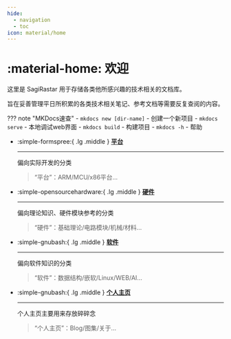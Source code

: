 ```yaml
---
hide:
  - navigation
  - toc
icon: material/home
---
```


# :material-home: 欢迎

这里是 SagiRastar 用于存储各类他所感兴趣的技术相关的文档库。

旨在妥善管理平日所积累的各类技术相关笔记、参考文档等需要反复查阅的内容。

??? note "MKDocs速查"
    - `mkdocs new [dir-name]` - 创建一个新项目
    - `mkdocs serve` - 本地调试web界面
    - `mkdocs build` - 构建项目
    - `mkdocs -h` - 帮助

<div class="grid cards" markdown>

-   :simple-formspree:{ .lg .middle } [__平台__](平台/index.md)

    ---

    偏向实际开发的分类

    > “平台”：ARM/MCU/x86平台…

-   :simple-opensourcehardware:{ .lg .middle } [__硬件__](https://sagi-rastar.github.io/sagi_database/%E7%A1%AC%E4%BB%B6/)

    ---

    偏向理论知识、硬件模块参考的分类
    
    > “硬件”：基础理论/电路模块/机械/材料…

-   :simple-gnubash:{ .lg .middle } [__软件__](https://sagi-rastar.github.io/sagi_database/%E8%BD%AF%E4%BB%B6/)

    ---

    偏向软件知识的分类

    > “软件”：数据结构/嵌软/Linux/WEB/AI…

-   :simple-gnubash:{ .lg .middle } [__个人主页__](https://sagi-rastar.github.io/)

    ---

    个人主页主要用来存放碎碎念

    > “个人主页”：Blog/图集/关于…

</div>
